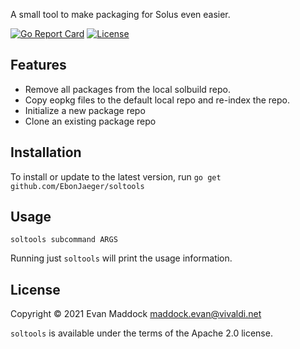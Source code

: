 A small tool to make packaging for Solus even easier.

[![Go Report Card](https://goreportcard.com/badge/github.com/EbonJaeger/soltools)](https://goreportcard.com/report/github.com/EbonJaeger/soltools) [![License](https://img.shields.io/badge/License-Apache%202.0-blue.svg)](https://opensource.org/licenses/Apache-2.0)

## Features

- Remove all packages from the local solbuild repo.
- Copy eopkg files to the default local repo and re-index the repo.
- Initialize a new package repo
- Clone an existing package repo

## Installation

To install or update to the latest version, run `go get github.com/EbonJaeger/soltools`

## Usage

`soltools subcommand ARGS`

Running just `soltools` will print the usage information.

## License

Copyright &copy; 2021 Evan Maddock maddock.evan@vivaldi.net

`soltools` is available under the terms of the Apache 2.0 license.
